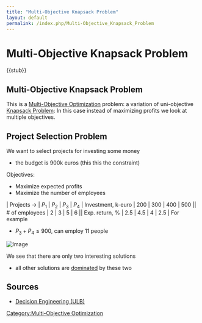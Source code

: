```yaml
---
title: "Multi-Objective Knapsack Problem"
layout: default
permalink: /index.php/Multi-Objective_Knapsack_Problem
---
```


# Multi-Objective Knapsack Problem

{{stub}}

## Multi-Objective Knapsack Problem
This is a [Multi-Objective Optimization](Multi-Objective_Optimization) problem: a variation of uni-objective [Knapsack Problem](Knapsack_Problem): In this case instead of maximizing profits we look at multiple objectives.


## Project Selection Problem
We want to select projects for investing some money 
- the budget is 900k euros (this this the constraint)

Objectives: 
- Maximize expected profits 
- Maximize the number of employees 

|   Projects $\to$  |  $P_1$  |  $P_2$  |   $P_3$  |  $P_4$  |   Investment, k-euro   |  200  |  300  |  400  |  500 ||   # of employees  |  2  |  3  |  5  |  6 ||   Exp. return, %  |  2.5  |  4.5  |  4  |  2.5 |
For example
- $P_3 + P_4 \leqslant 900$, can employ 11 people


<img src="https://raw.github.com/alexeygrigorev/wiki-figures/master/ulb/de/moo/knapsack.png" alt="Image">

We see that there are only two interesting solutions
- all other solutions are [dominated](Dominance) by these two



## Sources
- [Decision Engineering (ULB)](Decision_Engineering_(ULB))

[Category:Multi-Objective Optimization](Category_Multi-Objective_Optimization)